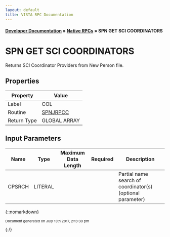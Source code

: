 ```yaml
---
layout: default
title: VISTA RPC Documentation
---
```


#### [Developer Documentation](../index) &#187; [Native RPCs](TableOfContents) &#187; SPN GET SCI COORDINATORS<br/>
# SPN GET SCI COORDINATORS

Returns SCI Coordinator Providers from New Person file.

## Properties

Property | Value
--- | ---
Label | COL
Routine | [SPNJRPCC](http://code.osehra.org/dox/Routine_SPNJRPCC_source.html)
Return Type | GLOBAL ARRAY


## Input Parameters

Name | Type | Maximum Data Length | Required | Description
--- | --- | --- | --- | ---
CPSRCH | LITERAL |  |  | Partial name search of coordinator(s)  (optional parameter)



{::nomarkdown} <br/><p style="font-size: 11px">Document generated on July 13th 2017, 2:13:30 pm</p>{:/}